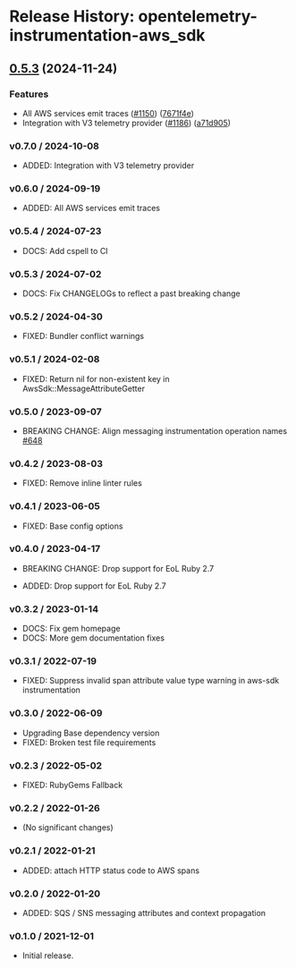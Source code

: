 # Release History: opentelemetry-instrumentation-aws_sdk

## [0.5.3](https://github.com/open-telemetry/opentelemetry-ruby-contrib/compare/opentelemetry-instrumentation-aws_sdk/v0.5.2...opentelemetry-instrumentation-aws_sdk/v0.5.3) (2024-11-24)


### Features

* All AWS services emit traces ([#1150](https://github.com/open-telemetry/opentelemetry-ruby-contrib/issues/1150)) ([7671f4e](https://github.com/open-telemetry/opentelemetry-ruby-contrib/commit/7671f4ee9dd37692e5f0e006ab2a263f7992dd0d))
* Integration with V3 telemetry provider ([#1186](https://github.com/open-telemetry/opentelemetry-ruby-contrib/issues/1186)) ([a71d905](https://github.com/open-telemetry/opentelemetry-ruby-contrib/commit/a71d905979982e74810e49372864580a165f08b4))

### v0.7.0 / 2024-10-08

* ADDED: Integration with V3 telemetry provider

### v0.6.0 / 2024-09-19

* ADDED: All AWS services emit traces

### v0.5.4 / 2024-07-23

* DOCS: Add cspell to CI

### v0.5.3 / 2024-07-02

* DOCS: Fix CHANGELOGs to reflect a past breaking change

### v0.5.2 / 2024-04-30

* FIXED: Bundler conflict warnings

### v0.5.1 / 2024-02-08

* FIXED: Return nil for non-existent key in AwsSdk::MessageAttributeGetter

### v0.5.0 / 2023-09-07

* BREAKING CHANGE: Align messaging instrumentation operation names [#648](https://github.com/open-telemetry/opentelemetry-ruby-contrib/pull/648)

### v0.4.2 / 2023-08-03

* FIXED: Remove inline linter rules

### v0.4.1 / 2023-06-05

* FIXED: Base config options 

### v0.4.0 / 2023-04-17

* BREAKING CHANGE: Drop support for EoL Ruby 2.7 

* ADDED: Drop support for EoL Ruby 2.7 

### v0.3.2 / 2023-01-14

* DOCS: Fix gem homepage 
* DOCS: More gem documentation fixes 

### v0.3.1 / 2022-07-19

* FIXED: Suppress invalid span attribute value type warning in aws-sdk instrumentation 

### v0.3.0 / 2022-06-09

* Upgrading Base dependency version
* FIXED: Broken test file requirements 

### v0.2.3 / 2022-05-02

* FIXED: RubyGems Fallback 

### v0.2.2 / 2022-01-26

* (No significant changes)

### v0.2.1 / 2022-01-21

* ADDED: attach HTTP status code to AWS spans

### v0.2.0 / 2022-01-20

* ADDED: SQS / SNS messaging attributes and context propagation

### v0.1.0 / 2021-12-01

* Initial release.
